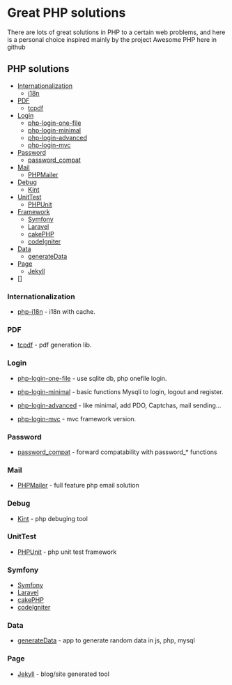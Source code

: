 # Great PHP solutions
There are lots of great solutions in PHP to a certain web problems, and here is a personal choice inspired mainly by the project Awesome PHP here in github

## PHP solutions
- [Internationalization](#Internationalization)
	- [i18n](https://github.com/Philipp15b/php-i18n)
- [PDF](#PDF)
	- [tcpdf](https://github.com/tecnickcom/TCPDF)
- [Login](#Login)
	- [php-login-one-file](https://github.com/panique/php-login-one-file)
	- [php-login-minimal](https://github.com/panique/php-login-minimal)
	- [php-login-advanced](https://github.com/panique/php-login-advanced)
	- [php-login-mvc](https://github.com/panique/php-login-mvc)
- [Password](#Password)
	- [password_compat](https://github.com/ircmaxell/password_compat)
- [Mail](#Mail)
	- [PHPMailer](https://github.com/PHPMailer/PHPMailer)
- [Debug](#Debug)
	- [Kint](https://github.com/raveren/kint)
- [UnitTest](#UnitTest)
	- [PHPUnit](https://github.com/sebastianbergmann/phpunit)
- [Framework](#Framework)
	- [Symfony](https://github.com/symfony/symfony)
	- [Laravel](https://github.com/laravel/laravel)
	- [cakePHP](https://github.com/cakephp/cakephp)
	- [codeIgniter](https://github.com/bcit-ci/CodeIgniter)
- [Data](#Data)
	- [generateData](https://github.com/benkeen/generatedata)
- [Page](#Page)
	- [Jekyll](https://github.com/jekyll/jekyll)
- []

### Internationalization
* [php-i18n](https://github.com/Philipp15b/php-i18n) - i18n with cache.

### PDF
* [tcpdf](https://github.com/tecnickcom/TCPDF) - pdf generation lib.

### Login
* [php-login-one-file](https://github.com/panique/php-login-one-file) - use sqlite db, php onefile login.

* [php-login-minimal](https://github.com/panique/php-login-minimal) - basic functions Mysqli to login, logout and register.

* [php-login-advanced](https://github.com/panique/php-login-advanced) - like minimal, add PDO, Captchas, mail sending...

* [php-login-mvc](https://github.com/panique/php-login-mvc) - mvc framework version.

### Password
* [password_compat](https://github.com/ircmaxell/password_compat) - forward compatability with password_* functions

### Mail
* [PHPMailer](https://github.com/PHPMailer/PHPMailer) - full feature php email solution

### Debug
* [Kint](https://github.com/raveren/kint) - php debuging tool

### UnitTest
* [PHPUnit](https://github.com/sebastianbergmann/phpunit) - php unit test framework

### Symfony
* [Symfony](https://github.com/symfony/symfony) 
* [Laravel](https://github.com/laravel/laravel) 
* [cakePHP](https://github.com/cakephp/cakephp)
* [codeIgniter](https://github.com/bcit-ci/CodeIgniter)

### Data
* [generateData](https://github.com/benkeen/generatedata) - app to generate random data in js, php, mysql

### Page
* [Jekyll](https://github.com/jekyll/jekyll) - blog/site generated tool